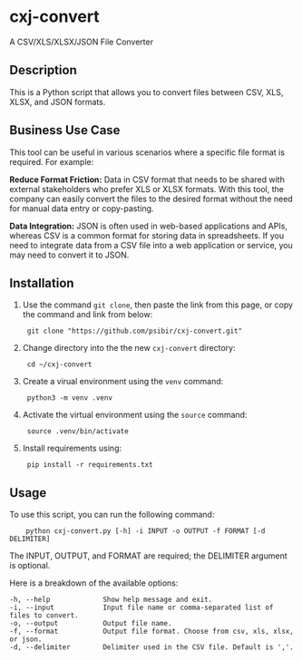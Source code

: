 
# cxj-convert
A CSV/XLS/XLSX/JSON File Converter

## Description



This is a Python script that allows you to convert files between CSV, XLS, XLSX, and JSON formats.


## Business Use Case


This tool can be useful in various scenarios where a specific file format is required. For example:

**Reduce Format Friction:** Data in CSV format that needs to be shared with external stakeholders who prefer XLS or XLSX formats. With this tool, the company can easily convert the files to the desired format without the need for manual data entry or copy-pasting.

**Data Integration:** JSON is often used in web-based applications and APIs, whereas CSV is a common format for storing data in spreadsheets. If you need to integrate data from a CSV file into a web application or service, you may need to convert it to JSON.

## Installation
1. Use the command `git clone`, then paste the link from this page, or copy the command and link from below:


        git clone "https://github.com/psibir/cxj-convert.git"
        
        
2. Change directory into the the new `cxj-convert` directory:


        cd ~/cxj-convert


3. Create a virual environment using the `venv` command:
        
        
        python3 -m venv .venv
        
        
4. Activate the virtual environment using the `source` command:


        source .venv/bin/activate


5. Install requirements using:



        pip install -r requirements.txt



## Usage

To use this script, you can run the following command:



        python cxj-convert.py [-h] -i INPUT -o OUTPUT -f FORMAT [-d DELIMITER]



The INPUT, OUTPUT, and FORMAT are required; the DELIMITER argument is optional.


Here is a breakdown of the available options:

```
-h, --help             Show help message and exit.
-i, --input            Input file name or comma-separated list of files to convert.
-o, --output           Output file name.
-f, --format           Output file format. Choose from csv, xls, xlsx, or json.
-d, --delimiter        Delimiter used in the CSV file. Default is ','.
```




